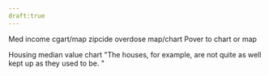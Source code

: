 ```yaml
---
draft:true
---
```

Med income cgart/map
zipcide overdose map/chart
Pover to chart or map

Housing median value chart
"The houses, for example, are not quite as well kept up as they used to be. "
